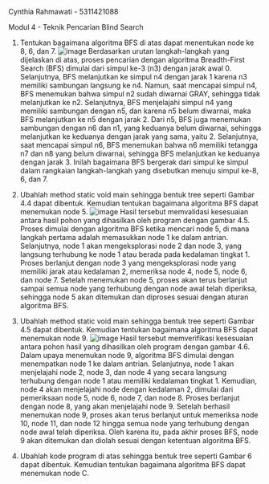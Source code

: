 Cynthia Rahmawati - 5311421088 

Modul 4 - Teknik Pencarian Blind Search

1. Tentukan bagaimana algoritma BFS di atas dapat menentukan node ke 8, 6, dan 7.
![image](https://github.com/cynthiarahma/cynthiarahma/assets/149099370/1160bb6b-d055-4b52-8aee-619aebed7843)
Berdasarkan urutan langkah-langkah yang dijelaskan di atas, proses pencarian dengan algoritma Breadth-First Search (BFS) dimulai dari simpul ke-3 (n3) dengan jarak awal 0. Selanjutnya, BFS melanjutkan ke simpul n4 dengan jarak 1 karena n3 memiliki sambungan langsung ke n4. Namun, saat mencapai simpul n4, BFS menemukan bahwa simpul n2 sudah diwarnai GRAY, sehingga tidak melanjutkan ke n2. Selanjutnya, BFS menjelajahi simpul n4 yang memiliki sambungan dengan n5, dan karena n5 belum diwarnai, maka BFS melanjutkan ke n5 dengan jarak 2. Dari n5, BFS juga menemukan sambungan dengan n6 dan n1, yang keduanya belum diwarnai, sehingga melanjutkan ke keduanya dengan jarak yang sama, yaitu 2. Selanjutnya, saat mencapai simpul n6, BFS menemukan bahwa n6 memiliki tetangga n7 dan n8 yang belum diwarnai, sehingga BFS melanjutkan ke keduanya dengan jarak 3. Inilah bagaimana BFS bergerak dari simpul ke simpul dalam rangkaian langkah-langkah yang disebutkan menuju simpul ke-8, 6, dan 7.

2. Ubahlah method static void main sehingga bentuk tree seperti Gambar 4.4 dapat dibentuk. Kemudian tentukan bagaimana algoritma BFS dapat menemukan node 5.
![image](https://github.com/cynthiarahma/cynthiarahma/assets/149099370/e0c5f1a3-4605-426d-a488-dfb23dc78e9b)
Hasil tersebut memvalidasi kesesuaian antara hasil pohon yang dihasilkan oleh program dengan gambar 4.5. Proses dimulai dengan algoritma BFS ketika mencari node 5, di mana langkah pertama adalah memasukkan node 1 ke dalam antrian. Selanjutnya, node 1 akan mengeksplorasi node 2 dan node 3, yang langsung terhubung ke node 1 atau berada pada kedalaman tingkat 1. Proses berlanjut dengan node 3 yang mengeksplorasi node yang memiliki jarak atau kedalaman 2, memeriksa node 4, node 5, node 6, dan node 7. Setelah menemukan node 5, proses akan terus berlanjut sampai semua node yang terhubung dengan node awal telah diperiksa, sehingga node 5 akan ditemukan dan diproses sesuai dengan aturan algoritma BFS.

3. Ubahlah method static void main sehingga bentuk tree seperti Gambar 4.5 dapat dibentuk. Kemudian tentukan bagaimana algoritma BFS dapat menemukan node 9.
![image](https://github.com/cynthiarahma/cynthiarahma/assets/149099370/5e2a39c5-1466-40ed-8e07-51c256e0907f)
Hasil tersebut memverifikasi kesesuaian antara pohon hasil yang dihasilkan oleh program dengan gambar 4.6. Dalam upaya menemukan node 9, algoritma BFS dimulai dengan menempatkan node 1 ke dalam antrian. Selanjutnya, node 1 akan menjelajahi node 2, node 3, dan node 4 yang secara langsung terhubung dengan node 1 atau memiliki kedalaman tingkat 1. Kemudian, node 4 akan menjelajahi node dengan kedalaman 2, dimulai dari pemeriksaan node 5, node 6, node 7, dan node 8. Proses berlanjut dengan node 8, yang akan menjelajahi node 9. Setelah berhasil menemukan node 9, proses akan terus berlanjut untuk memeriksa node 10, node 11, dan node 12 hingga semua node yang terhubung dengan node awal telah diperiksa. Oleh karena itu, pada akhir proses BFS, node 9 akan ditemukan dan diolah sesuai dengan ketentuan algoritma BFS.

4. Ubahlah kode program di atas sehingga bentuk tree seperti Gambar 6 dapat dibentuk. Kemudian tentukan bagaimana algoritma BFS dapat menemukan node C.

